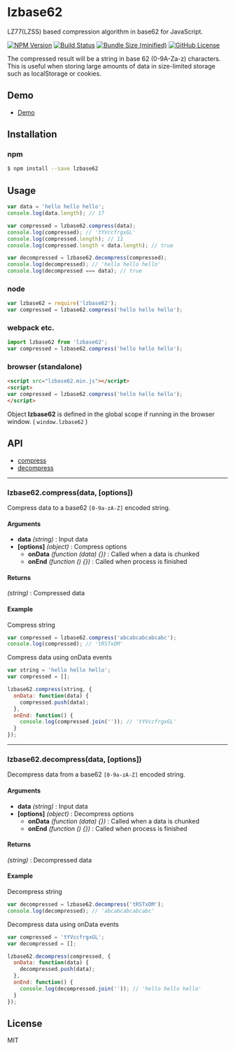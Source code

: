 lzbase62
========

LZ77(LZSS) based compression algorithm in base62 for JavaScript.

[![NPM Version](https://img.shields.io/npm/v/lzbase62.svg)](https://www.npmjs.com/package/lzbase62)
[![Build Status](https://travis-ci.org/polygonplanet/lzbase62.svg?branch=master)](https://travis-ci.org/polygonplanet/lzbase62)
[![Bundle Size (minified)](https://img.shields.io/github/size/polygonplanet/lzbase62/dist/lzbase62.min.js.svg)](https://github.com/polygonplanet/lzbase62/blob/master/dist/lzbase62.min.js)
[![GitHub License](https://img.shields.io/github/license/polygonplanet/lzbase62.svg)](https://github.com/polygonplanet/lzbase62/blob/master/LICENSE)

The compressed result will be a string in base 62 (0-9A-Za-z) characters.  
This is useful when storing large amounts of data in size-limited storage such as localStorage or cookies.

## Demo

* [Demo](http://polygonplanet.github.io/lzbase62/demo/)

## Installation

### npm

```bash
$ npm install --save lzbase62
```

## Usage

```javascript
var data = 'hello hello hello';
console.log(data.length); // 17

var compressed = lzbase62.compress(data);
console.log(compressed); // 'tYVccfrgxGL'
console.log(compressed.length); // 11
console.log(compressed.length < data.length); // true

var decompressed = lzbase62.decompress(compressed);
console.log(decompressed); // 'hello hello hello'
console.log(decompressed === data); // true
```

### node

```javascript
var lzbase62 = require('lzbase62');
var compressed = lzbase62.compress('hello hello hello');
```

### webpack etc.

```javascript
import lzbase62 from 'lzbase62';
var compressed = lzbase62.compress('hello hello hello');
```

### browser (standalone)

```html
<script src="lzbase62.min.js"></script>
<script>
var compressed = lzbase62.compress('hello hello hello');
</script>
```

Object **lzbase62** is defined in the global scope if running in the browser window. ( `window.lzbase62` )

## API

* [compress](#compress)
* [decompress](#decompress)

----

### lzbase62.compress(data, [options])

Compress data to a base62 `[0-9a-zA-Z]` encoded string.

#### Arguments

* **data** *(string)* : Input data
* **[options]** *(object)* : Compress options
  * **onData** *(function (data) {})* : Called when a data is chunked
  * **onEnd** *(function () {})* : Called when process is finished

#### Returns

*(string)* : Compressed data

#### Example

Compress string

```javascript
var compressed = lzbase62.compress('abcabcabcabcabc');
console.log(compressed); // 'tRSTxDM'
```

Compress data using onData events

```javascript
var string = 'hello hello hello';
var compressed = [];

lzbase62.compress(string, {
  onData: function(data) {
    compressed.push(data);
  },
  onEnd: function() {
    console.log(compressed.join('')); // 'tYVccfrgxGL'
  }
});
```

----

### lzbase62.decompress(data, [options])

Decompress data from a base62 `[0-9a-zA-Z]` encoded string.

#### Arguments

* **data** *(string)* : Input data
* **[options]** *(object)* : Decompress options
  * **onData** *(function (data) {})* : Called when a data is chunked
  * **onEnd** *(function () {})* : Called when process is finished

#### Returns

*(string)* : Decompressed data


#### Example

Decompress string

```javascript
var decompressed = lzbase62.decompress('tRSTxDM');
console.log(decompressed); // 'abcabcabcabcabc'
```

Decompress data using onData events

```javascript
var compressed = 'tYVccfrgxGL';
var decompressed = [];

lzbase62.decompress(compressed, {
  onData: function(data) {
    decompressed.push(data);
  },
  onEnd: function() {
    console.log(decompressed.join('')); // 'hello hello hello'
  }
});
```

## License

MIT

